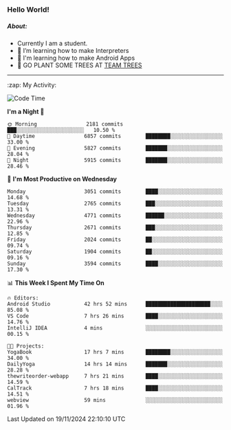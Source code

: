 ### Hello World!

##### About:
- Currently I am a student.
- 🌱 I’m learning how to make Interpreters
- 🌱 I'm learning how to make Android Apps
- 🌱 GO PLANT SOME TREES AT [TEAM TREES](https://teamtrees.org/)

---
  <summary>:zap: My Activity:</summary>
  
<!--START_SECTION:waka-->
![Code Time](http://img.shields.io/badge/Code%20Time-1%2C623%20hrs%2051%20mins-blue)

**I'm a Night 🦉** 

```text
🌞 Morning                2181 commits        ███░░░░░░░░░░░░░░░░░░░░░░   10.50 % 
🌆 Daytime                6857 commits        ████████░░░░░░░░░░░░░░░░░   33.00 % 
🌃 Evening                5827 commits        ███████░░░░░░░░░░░░░░░░░░   28.04 % 
🌙 Night                  5915 commits        ███████░░░░░░░░░░░░░░░░░░   28.46 % 
```
📅 **I'm Most Productive on Wednesday** 

```text
Monday                   3051 commits        ████░░░░░░░░░░░░░░░░░░░░░   14.68 % 
Tuesday                  2765 commits        ███░░░░░░░░░░░░░░░░░░░░░░   13.31 % 
Wednesday                4771 commits        ██████░░░░░░░░░░░░░░░░░░░   22.96 % 
Thursday                 2671 commits        ███░░░░░░░░░░░░░░░░░░░░░░   12.85 % 
Friday                   2024 commits        ██░░░░░░░░░░░░░░░░░░░░░░░   09.74 % 
Saturday                 1904 commits        ██░░░░░░░░░░░░░░░░░░░░░░░   09.16 % 
Sunday                   3594 commits        ████░░░░░░░░░░░░░░░░░░░░░   17.30 % 
```


📊 **This Week I Spent My Time On** 

```text
🔥 Editors: 
Android Studio           42 hrs 52 mins      █████████████████████░░░░   85.08 % 
VS Code                  7 hrs 26 mins       ████░░░░░░░░░░░░░░░░░░░░░   14.76 % 
IntelliJ IDEA            4 mins              ░░░░░░░░░░░░░░░░░░░░░░░░░   00.15 % 

🐱‍💻 Projects: 
YogaBook                 17 hrs 7 mins       ████████░░░░░░░░░░░░░░░░░   34.00 % 
DailyYoga                14 hrs 14 mins      ███████░░░░░░░░░░░░░░░░░░   28.28 % 
thewriteorder-webapp     7 hrs 21 mins       ████░░░░░░░░░░░░░░░░░░░░░   14.59 % 
CalTrack                 7 hrs 18 mins       ████░░░░░░░░░░░░░░░░░░░░░   14.51 % 
webview                  59 mins             ░░░░░░░░░░░░░░░░░░░░░░░░░   01.96 % 
```


 Last Updated on 19/11/2024 22:10:10 UTC
<!--END_SECTION:waka-->
